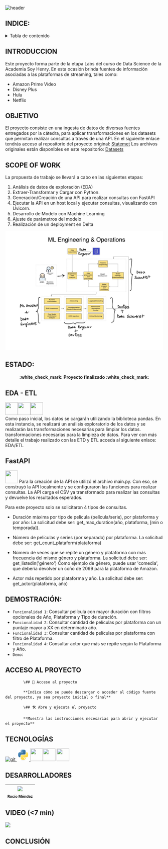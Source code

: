 ![header](https://capsule-render.vercel.app/api?type=waving&height=300&section=header&text=%20Machine%20Learning%20Operations%20(MLOps),%20Rocío%20Méndez&fontSize=30&&color=15:92a8d1,100:f7cac9&desc=%20%20&fontColor=ff6347&fontAlignY=35)


## INDICE:
<!-- TABLE OF CONTENTS -->
<details>
  <summary>Tabla de contenido</summary>
  <ol>
    <li><a href="#header">TÍTULO E IMAGEN DE PORTADA</a></li>
     <li><a href="#INDICE">ÍNDICE</a></li>
     <li><a href="#INTRODUCCIÓN">INTRODUCCIÓN</a></li>
      <li><a href="#OBJETIVO">OBJETIVO</a></li>
    <li><a href="#DESCRIPCION">DESCRIPCIÓN</a></li>
    <li><a href="#ESTADO">ESTADO</a></li>
    <li><a href="#DEMOSTRACIÓNs">DEMOSTRACIÓN</a></li>
    <li><a href="#ACCESO">ACCESO AL PROYECTO</a></li>
    <li><a href="#TECNOLOGÍAS UTILIZADAS">TECNOLOGÍAS UTILIZADAS</a></li>
    <li><a href="#DESARROLLADORES">DESARROLLADORES DEL PROYECTO</a></li>
    <li><a href="#CONCLUSIÓN">CONCLUSIÓN</a></li>
  </ol>
</details>

## **INTRODUCCION**
Este proyecto forma parte de la etapa Labs del curso de Data Science de la Academia Soy Henry.
En esta ocasión brinda fuentes de información asociadas a las plataformas de streaming, tales como:
- Amazon Prime Video
- Disney Plus
- Hulu
- Netflix

## **OBJETIVO**
El proyecto consiste en una ingesta de datos de diversas fuentes entregados por la cátedra, para aplicar transformaciones en los datasets que permitan realizar consultas a través de una API. En el siguiente enlace tendrás acceso al repositorio del proyecto original:  [Statemet](https://github.com/RocioAldanaMendez/Streaming_Plataforms)
Los archivos originales están disponibles en este repositorio:  [Datasets](https://github.com/HX-PRomero/PI_ML_OPS)


## SCOPE OF WORK
La propuesta de trabajo se llevará a cabo en las siguientes etapas:

1. Análisis de datos de exploración (EDA)
2. Extraer-Transformar y Cargar con Python.
3. Generación/Creación de una API para realizar consultas con FastAPI
4. Ejecutar la API en un host local y ejecutar consultas, visualizando con Uvicorn.
5. Desarrollo de Modelo con Machine Learning
6. Ajuste de parámetros del modelo
7. Realización de un deployment en Delta 

![Demo](https://raw.githubusercontent.com/RocioAldanaMendez/Meteorite-Landings/main/assets/contexto.jpeg)

## ESTADO:
<h4 align="center">
:white_check_mark: Proyecto finalizado :white_check_mark:
</h4>

## EDA - ETL
<img src="https://cdn.jsdelivr.net/gh/devicons/devicon/icons/python/python-original.svg" width=40px height=40px/><img src="https://cdn.jsdelivr.net/gh/devicons/devicon/icons/jupyter/jupyter-original-wordmark.svg" width=40px height=40px/><img src="https://cdn.jsdelivr.net/gh/devicons/devicon/icons/pandas/pandas-original.svg" width=40px height=40px/>  
Como paso inicial, los datos se cargarán utilizando la biblioteca pandas. En esta instancia, se realizará un análisis exploratorio de los datos y se realizarán las transformaciones necesarias para limpiar los datos. transformaciones necesarias para la limpieza de datos. Para ver con más detalle el trabajo realizado con las ETD y ETL acceda al siguiente enlace: EDA/ETL

## FastAPI
<img src="https://cdn.jsdelivr.net/gh/devicons/devicon/icons/fastapi/fastapi-original.svg" width=40px height=40px/>
Para la creación de la API se utilizó el archivo main.py. Con eso, se construyó la API localmente y se configuraron las funciones para realizar consultas. La API carga el CSV ya transformado para realizar las consultas y devuelve los resultados esperados.

Para este proyecto solo se solicitaron 4 tipos de consultas.

+ Duración máxima por tipo de película (película/serie), por plataforma y por año:
     La solicitud debe ser: get_max_duration(año, plataforma, [min o temporada]).

+ Número de películas y series (por separado) por plataforma.
     La solicitud debe ser: get_count_plataform(plataforma)
  
+ Número de veces que se repite un género y plataforma con más frecuencia del mismo género y plataforma.
     La solicitud debe ser: get_listedin('género')
     Como ejemplo de género, puede usar 'comedia', que debería devolver un coño de 2099 para la plataforma de Amazon.

+ Actor más repetido por plataforma y año.
   La solicitud debe ser: get_actor(plataforma, año)

## DEMOSTRACIÓN:
- `Funcionalidad 1`: Consultar película con mayor duración con filtros opcionales de Año, Plataforma y Tipo de duración.
- `Funcionalidad 2`: Consultar cantidad de películas por plataforma con un puntaje mayor a XX en determinado año.
- `Funcionalidad 3`: Consultar cantidad de películas por plataforma con filtro de Plataforma.
- `Funcionalidad 4`: Consultar actor que más se repite según la Plataforma y Año.
- `Demo`: 



## ACCESO AL PROYECTO
            \## 📁 Acceso al proyecto

            **Indica cómo se puede descargar o acceder al código fuente del proyecto, ya sea proyecto inicial o final**

            \## 🛠️ Abre y ejecuta el proyecto

            **Muestra las instrucciones necesarias para abrir y ejecutar el proyecto**

## TECNOLOGÍAS
 <a href="https://git-scm.com/" target="_blank" rel="noreferrer"> <img src="https://www.vectorlogo.zone/logos/git-scm/git-scm-icon.svg" alt="git" width="40" height="40"/> </a> <a href="https://www.python.org" target="_blank" rel="noreferrer"> <img src="https://raw.githubusercontent.com/devicons/devicon/master/icons/python/python-original.svg" alt="python" width="40" height="40"/> </a> <img src="https://cdn.jsdelivr.net/gh/devicons/devicon/icons/jupyter/jupyter-original-wordmark.svg" width=40px height=40px/><img src="https://cdn.jsdelivr.net/gh/devicons/devicon/icons/pandas/pandas-original.svg" width=40px height=40px/> <img src="https://cdn.jsdelivr.net/gh/devicons/devicon/icons/fastapi/fastapi-original.svg" width=40px height=40px/> 

## DESARROLLADORES

| [<img src="https://avatars.githubusercontent.com/u/83037176?v=4" width=115><br><sub>Rocío Méndez</sub>](https://github.com/RocioAldanaMendez) |
| :---: | 

## VIDEO (<7 min)
<img src="https://www.vectorlogo.zone/logos/youtube/youtube-ar21.svg"/> 

## CONCLUSIÓN

